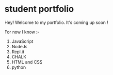 # student portfolio

Hey! Welcome to my portfolio. It's coming up soon !

For now I know :-
1. JavaScript
2. NodeJs
3. Repl.it
4. CHALK
5. HTML and CSS
6. python